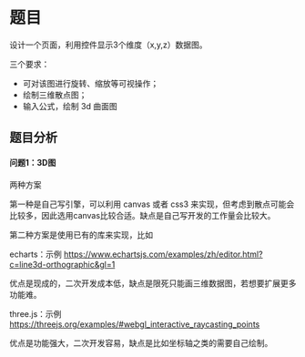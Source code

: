 # 题目

设计一个页面，利用控件显示3个维度（x,y,z）数据图。

三个要求：

* 可对该图进行旋转、缩放等可视操作；
* 绘制三维散点图；
* 输入公式，绘制 3d 曲面图


## 题目分析

#### 问题1：3D图

两种方案

第一种是自己写引擎，可以利用 canvas 或者 css3 来实现，但考虑到散点可能会比较多，因此选用canvas比较合适。缺点是自己写开发的工作量会比较大。

第二种方案是使用已有的库来实现，比如 

echarts：示例 https://www.echartsjs.com/examples/zh/editor.html?c=line3d-orthographic&gl=1

优点是现成的，二次开发成本低，缺点是限死只能画三维数据图，若想要扩展更多功能难。

three.js：示例 https://threejs.org/examples/#webgl_interactive_raycasting_points

优点是功能强大，二次开发容易，缺点是比如坐标轴之类的需要自己绘制。
